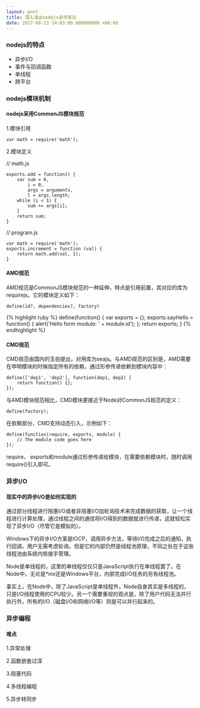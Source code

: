 ```yaml
---
layout: post
title: 深入浅出nodejs读书笔记
date: 2017-08-13 14:03:00.000000000 +08:00
---
```


### nodejs的特点
* 异步I/O
* 事件与回调函数
* 单线程
* 跨平台

### nodejs模块机制
#### nodejs采用CommonJS模块规范

1.模块引用

```
var math = require('math');
```
2.模块定义

// math.js

```
exports.add = function() {
	var sum = 0,
		i = 0,
		args = arguments,
		l = args.length;
	while (i < 1) {
		sum += args[i];
	}
	return sum;
}
```
// program.js

```
var math = require('math');
exports.increment = function (val) {
	return math.add(val, 1);
}
```

#### AMD规范

AMD规范是CommonJS模块规范的一种延伸，特点是引用前置，其对应的库为requirejs。它的模块定义如下：

```
define(id?, dependencies?, factory)
```
{% highlight ruby %}
define(function() {
	var exports = {};
	exports.sayHello = function() {
		alert('Hello form module: ' + module.id');
	};
	return exports;
}
{% endhighlight %}

#### CMD规范

CMD规范由国内的玉伯提出，对用库为seajs。与AMD规范的区别是，AMD需要在申明模块的时候指定所有的依赖，通过形参传递依赖到模块内容中：

```
define(['dep1', 'dep2'], function(dep1, dep2) {
	return function() {};
});
```
与AMD模块规范相比，CMD模块更接近于Node对CommonJS规范的定义：

```
define(factory);
```
在依赖部分，CMD支持动态引入，示例如下：

```
define(function(require, exports, module) {
	// The module code goes here
});
```
require、 exports和module通过形参传递给模块，在需要依赖模块时，随时调用require()引入即可。

### 异步I/O
#### 现实中的异步I/O是如何实现的
通过部分线程进行阻塞I/O或者非阻塞I/O加轮询技术来完成数据的获取，让一个线程进行计算处理，通过线程之间的通信将I/O得到的数据就进行传递，这就轻松实现了异步I/O（尽管它是模拟的）。

Windows下的异步I/O方案是IOCP，调用异步方法，等待I/O完成之后的通知，执行回调，用户无需考虑轮询。但是它的内部仍然是线程池原理，不同之处在于这些线程池由系统内核接手管理。

Node是单线程的，这里的单线程仅仅只是JavaScript执行在单线程罢了。在Node中，无论是*nix还是Windows平台，内部完成I/O任务的另有线程池。

事实上，在Node中，除了JavaScript是单线程外，Node自身其实是多线程的，只是I/O线程使用的CPU较少。另一个需要重视的观点是，除了用户代码无法并行执行外，所有的I/O（磁盘I/O和网络I/O等）则是可以并行起来的。

### 异步编程
#### 难点
1.异常处理

2.函数嵌套过深

3.阻塞代码

4.多线程编程

5.异步转同步

